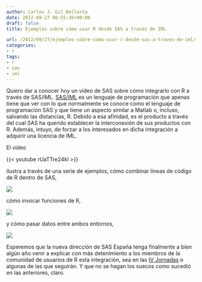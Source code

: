 ```yaml
---
author: Carlos J. Gil Bellosta
date: 2012-09-27 06:55:36+00:00
draft: false
title: Ejemplos sobre cómo usar R desde SAS a través de IML

url: /2012/09/27/ejemplos-sobre-como-usar-r-desde-sas-a-traves-de-iml/
categories:
- r
tags:
- r
- sas
- iml
---
```


Quiero dar a conocer hoy un vídeo de SAS sobre cómo integrarlo con R a través de SAS/IML. [SAS/IML](http://support.sas.com/rnd/app/da/iml.html) es un lenguaje de programación que apenas tiene que ver con lo que normalmente se conoce como el lenguaje de programación SAS y que tiene un aspecto similar a Matlab o, incluso, salvando las distancias, R. Debido a esa afinidad, es el producto a través del cual SAS ha querido establecer la interconexión de sus productos con R. Además, intuyo, de forzar a los interesados en dicha integración a adquirir una licencia de IML.

El vídeo

{{< youtube rUaTTre24kI >}}

ilustra a través de una serie de ejemplos, cómo combinar líneas de código de R dentro de SAS,

[![](/wp-uploads/2012/09/sas_r_2.png)
](/wp-uploads/2012/09/sas_r_2.png)

cómo invocar funciones de R,

[![](/wp-uploads/2012/09/sas_r_3.png)
](/wp-uploads/2012/09/sas_r_3.png)

y cómo pasar datos entre ambos entornos,

[![](/wp-uploads/2012/09/sas_r_4.png)
](/wp-uploads/2012/09/sas_r_4.png)

Esperemos que la nueva dirección de SAS España tenga finalmente a bien algún año venir a explicar con más detenimiento a los miembros de la comunidad de usuarios de R esta integración, sea en las [IV Jornadas](http://r-es.org/IV+Jornadas) o algunas de las que seguirán. Y que no se hagan los suecos como sucedió en las anteriores, claro.
